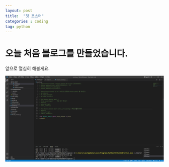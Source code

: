 ```yaml
---
layout: post
title:  "첫 포스터"
categories : coding
tag: python
---
```


# 오늘 처음 블로그를 만들었습니다.

앞으로 열심히 해볼게요.

<img src="../images/202-08-21-first/모듈.PNG" alt="모듈" style="zoom:75%;" />

